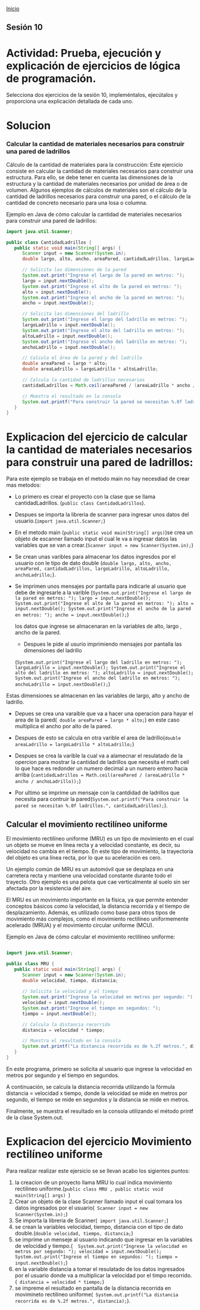 <!-- No borrar o modificar -->

[Inicio](./index.md)

## Sesión 10

<!-- Su documentación aquí -->

# Actividad: Prueba, ejecución y explicación de ejercicios de lógica de programación.

Selecciona dos ejercicios de la sesión 10, impleméntalos, ejecútalos y proporciona una explicación detallada de cada uno.

# Solucion

### Calcular la cantidad de materiales necesarios para construir una pared de ladrillos

Cálculo de la cantidad de materiales para la construcción: Este ejercicio consiste en calcular la cantidad de materiales necesarios para construir una estructura. Para ello, se debe tener en cuenta las dimensiones de la estructura y la cantidad de materiales necesarios por unidad de área o de volumen. Algunos ejemplos de cálculos de materiales son el cálculo de la cantidad de ladrillos necesarios para construir una pared, o el cálculo de la cantidad de concreto necesario para una losa o columna.

Ejemplo en Java de cómo calcular la cantidad de materiales necesarios para construir una pared de ladrillos:

```java
import java.util.Scanner;

public class CantidadLadrillos {
   public static void main(String[] args) {
      Scanner input = new Scanner(System.in);
      double largo, alto, ancho, areaPared, cantidadLadrillos, largoLadrillo, altoLadrillo, anchoLadrillo;

      // Solicita las dimensiones de la pared
      System.out.print("Ingrese el largo de la pared en metros: ");
      largo = input.nextDouble();
      System.out.print("Ingrese el alto de la pared en metros: ");
      alto = input.nextDouble();
      System.out.print("Ingrese el ancho de la pared en metros: ");
      ancho = input.nextDouble();

      // Solicita las dimensiones del ladrillo
      System.out.print("Ingrese el largo del ladrillo en metros: ");
      largoLadrillo = input.nextDouble();
      System.out.print("Ingrese el alto del ladrillo en metros: ");
      altoLadrillo = input.nextDouble();
      System.out.print("Ingrese el ancho del ladrillo en metros: ");
      anchoLadrillo = input.nextDouble();

      // Calcula el área de la pared y del ladrillo
      double areaPared = largo * alto;
      double areaLadrillo = largoLadrillo * altoLadrillo;

      // Calcula la cantidad de ladrillos necesarios
      cantidadLadrillos = Math.ceil(areaPared / (areaLadrillo * ancho / anchoLadrillo));

      // Muestra el resultado en la consola
      System.out.printf("Para construir la pared se necesitan %.0f ladrillos.", cantidadLadrillos);
   }
}
```

# Explicacion del ejercicio de calcular la cantidad de materiales necesarios para construir una pared de ladrillos:

Para este ejemplo se trabaja en el metodo main no hay necesdiad de crear mas metodos:

- Lo primero es crear el proyecto con la clase que se llama cantidadLadrillos.
  (`public class CantidadLadrillos`).
- Despues se importa la libreria de scanner para ingresar unos datos del usuario.(`import java.util.Scanner;`)
- En el metodo main (`public static void main(String[] args)`)se crea un objeto de escanner llamado input el cual le va a ingresar datos las variables que se van a crear.(`Scanner input = new Scanner(System.in);`)
- Se crean unas varibles para almacenar los datos ingresdos por el usuario con le tipo de dato double
  (`double largo, alto, ancho, areaPared, cantidadLadrillos, largoLadrillo, altoLadrillo, anchoLadrillo;`).
- Se imprimen unos mensajes por pantalla para indicarle al usuario que debe de ingresarle a la varible (`System.out.print("Ingrese el largo de la pared en metros: ");
    largo = input.nextDouble();
    System.out.print("Ingrese el alto de la pared en metros: ");
    alto = input.nextDouble();
    System.out.print("Ingrese el ancho de la pared en metros: ");
    ancho = input.nextDouble();`)

   los datos que ingrese se almacenaran en la variables de alto, largo , ancho de la pared.

   - Despues le pide al usurio imprimiendo mensajes por pantalla las dimensiones del ladrillo
   
   (`System.out.print("Ingrese el largo del ladrillo en metros: ");
      largoLadrillo = input.nextDouble();
      System.out.print("Ingrese el alto del ladrillo en metros: ");
      altoLadrillo = input.nextDouble();
      System.out.print("Ingrese el ancho del ladrillo en metros: ");
      anchoLadrillo = input.nextDouble();`)

 Estas dimensiones se almacenan en las variables de largo, alto y ancho de ladrillo.
    
- Depues se crea una varaible que va a  hacer una operacion para hayar el area de la pared(` double areaPared = largo * alto;`) en este caso multiplica el ancho por alto de la pared.
- Despues de esto se calcula en otra varible el area de ladrillo(`double areaLadrillo = largoLadrillo * altoLadrillo;`)

- Despues se crea la varible la cual va a alamecnar el resulatado de la opercion para mostrar la cantidad de ladrillos que necesita el math ceil lo que hace es redonder un numero decimal a un numero entero hacia arriba
 (`cantidadLadrillos = Math.ceil(areaPared / (areaLadrillo * ancho / anchoLadrillo));`)
 - Por ultimo se imprime un mensaje con la cantdidad de ladrillos que necesita para contruir la pared(`System.out.printf("Para construir la pared se necesitan %.0f ladrillos.", cantidadLadrillos);`).

## Calcular el movimiento rectilíneo uniforme
El movimiento rectilíneo uniforme (MRU) es un tipo de movimiento en el cual un objeto se mueve en línea recta y a velocidad constante, es decir, su velocidad no cambia en el tiempo. En este tipo de movimiento, la trayectoria del objeto es una línea recta, por lo que su aceleración es cero.

Un ejemplo común de MRU es un automóvil que se desplaza en una carretera recta y mantiene una velocidad constante durante todo el trayecto. Otro ejemplo es una pelota que cae verticalmente al suelo sin ser afectada por la resistencia del aire.

El MRU es un movimiento importante en la física, ya que permite entender conceptos básicos como la velocidad, la distancia recorrida y el tiempo de desplazamiento. Además, es utilizado como base para otros tipos de movimiento más complejos, como el movimiento rectilíneo uniformemente acelerado (MRUA) y el movimiento circular uniforme (MCU).

Ejemplo en Java de cómo calcular el movimiento rectilíneo uniforme:
```java 

import java.util.Scanner;

public class MRU {
   public static void main(String[] args) {
      Scanner input = new Scanner(System.in);
      double velocidad, tiempo, distancia;
      
      // Solicita la velocidad y el tiempo
      System.out.print("Ingrese la velocidad en metros por segundo: ");
      velocidad = input.nextDouble();
      System.out.print("Ingrese el tiempo en segundos: ");
      tiempo = input.nextDouble();

      // Calcula la distancia recorrida
      distancia = velocidad * tiempo;

      // Muestra el resultado en la consola
      System.out.printf("La distancia recorrida es de %.2f metros.", distancia);
   }
}
```

En este programa, primero se solicita al usuario que ingrese la velocidad en metros por segundo y el tiempo en segundos.

A continuación, se calcula la distancia recorrida utilizando la fórmula distancia = velocidad x tiempo, donde la velocidad se mide en metros por segundo, el tiempo se mide en segundos y la distancia se mide en metros.

Finalmente, se muestra el resultado en la consola utilizando el método printf de la clase System.out.

# Explicacion del ejercicio Movimiento rectilíneo uniforme

Para realizar realizar este ejersicio se se llevan acabo los sigientes puntos:

1. la creacion de un proyecto llama MRU lo cual indica movimiento rectilineo uniforme.(`public class MRU ,
   public static void main(String[] args) `)
2. Crear un objeto de la clase Scanner llamado input
 el cual tomara los datos ingresados por el usuario(` Scanner input = new Scanner(System.in);`)
3. Se importa la libreria de Scanner(`
import java.util.Scanner;`)
4. se crean la variables velocidad, tiempo, distancia con el tipo de dato double.(`double velocidad, tiempo, distancia;`)
5. se imprime un menseje al usuario indicando que ingresar en la variables de velocidad y tiempo.(`  System.out.print("Ingrese la velocidad en metros por segundo: ");
      velocidad = input.nextDouble();
      System.out.print("Ingrese el tiempo en segundos: ");
      tiempo = input.nextDouble();`)
6. en la variable distancia a tomar el resulatado de los datos ingresados por el usuario donde va a multiplicar la velocidad por el timpo recorrido.(` distancia = velocidad * tiempo;`)
7. se impreme el resultado en pantalla de la distancia recorrida en movimineto rectilineo uniforme(` System.out.printf("La distancia recorrida es de %.2f metros.", distancia);`).








